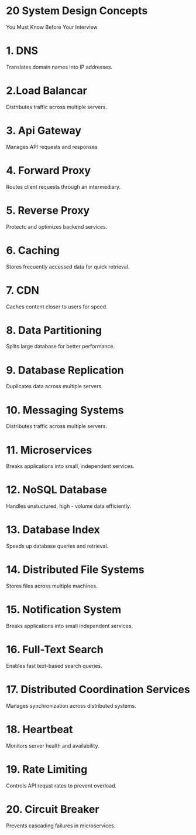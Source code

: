 # 20 System Design Concepts

You Must Know Before Your Interview

# 1. DNS 

Translates domain names into IP addresses.

# 2.Load Balancar 

Distributes traffic across multiple servers.

# 3. Api Gateway 

Manages API requests and responses 

# 4. Forward Proxy

Routes client requests through an intermediary.

# 5. Reverse Proxy 

Protectc and optimizes backend services. 

# 6. Caching 

Stores frecuently accessed data for quick retrieval.

# 7. CDN 

Caches content closer to users for speed. 

# 8. Data Partitioning 

Splits large database for better performance.

# 9. Database Replication 

Duplicates data across multiple servers. 

# 10. Messaging Systems

Distributes traffic across multiple servers.

# 11. Microservices 

Breaks applications into small, independent services. 

# 12. NoSQL Database 

Handles unstuctured, high - volume data efficiently.

# 13. Database Index

Speeds up database queries and retrieval.

# 14. Distributed File Systems 

Stores files across multiple machines.

# 15. Notification System 

Breaks applications into small independent services.

# 16. Full-Text Search 

Enables fast text-based search queries. 

# 17. Distributed Coordination Services 

Manages synchronization across distributed systems.

# 18. Heartbeat 

Monitors server health and availability. 

# 19. Rate Limiting 

Controls API requst rates to prevent overload.

# 20. Circuit Breaker

Prevents cascading failures in microservices.







